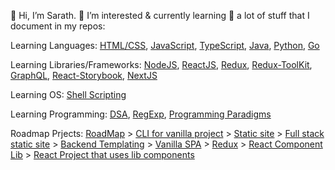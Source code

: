 👋 Hi, I’m Sarath. 👀 I’m interested & currently learning 🌱 a lot of stuff that I document in my repos:

Learning Languages: [HTML/CSS](./../../../learning-html-css), [JavaScript](./../../../learning-JS-Programs), [TypeScript](./../../../learning-typescript), [Java](./../../../learning-java), [Python](./../../../learning-python), [Go](./../../../learning-go)

Learning Libraries/Frameworks: [NodeJS](./../../../learning-nodejs), [ReactJS](./../../../learning-reactjs), [Redux](./../../../learning-redux), [Redux-ToolKit](./../../../learning-redux-toolkit), [GraphQL](./../../../learning-graphql), [React-Storybook](./../../../learning-html-css), [NextJS](./../../../learning-nextjs)

Learning OS: [Shell Scripting](./../../../learning-linux-shell-scripting)

Learning Programming: [DSA](./../../../learning-dsa-js), [RegExp](./../../../learning-regexp), [Programming Paradigms](./../../../learning-programing-paradigms)

Roadmap Prjects:
[RoadMap](./../../../RoadMap) > 
[CLI for vanilla project](./../../../rm-01-create-vanilla-project-cli) > 
[Static site](./../../../rm-02-static-sites-layouts) > 
[Full stack static site](./../../../rm-03-fullstack-static-site) > 
[Backend Templating](./../../../rm-04-backend-templating) > 
[Vanilla SPA](./../../../rm-05-vanilla-spa) > 
[Redux](./../../../rm-06-react-redux) > 
[React Component Lib](./../../../rm-07-react-component-library) > 
[React Project that uses lib components](./../../../rm-08-react-with-library-components)

<!---
noobe/noobe is a ✨ special ✨ repository because its `README.md` (this file) appears on your GitHub profile.
You can click the Preview link to take a look at your changes.
--->
